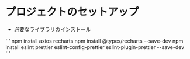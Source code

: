 # プロジェクトのセットアップ

- 必要なライブラリのインストール

'''
npm install axios recharts
npm install @types/recharts --save-dev
npm install eslint prettier eslint-config-prettier eslint-plugin-prettier --save-dev
'''
